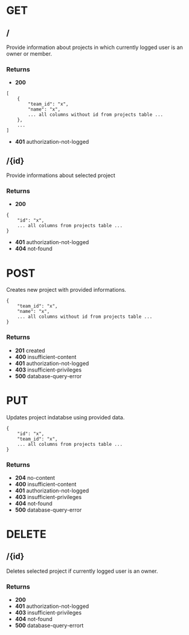 # GET

## /
Provide information about projects in which currently logged user is an owner or member.

### Returns
- **200**
```
[
    {
        "team_id": "x",
        "name": "x",
        ... all columns without id from projects table ...
    },
    ...
]
```
- **401** authorization-not-logged

## /{id}
Provide informations about selected project

### Returns
- **200**
```
{
    "id": "x",
    ... all columns from projects table ...
}
```
- **401** authorization-not-logged
- **404** not-found

# POST

Creates new project with provided informations.
```
{
    "team_id": "x",
    "name": "x",
    ... all columns without id from projects table ...
}
```

### Returns
- **201** created
- **400** insufficient-content
- **401** authorization-not-logged
- **403** insufficient-privileges
- **500** database-query-error

# PUT

Updates project indatabse using provided data.
```
{
    "id": "x",
    "team_id": "x",
    ... all columns from projects table ...
}
```

### Returns
- **204** no-content
- **400** insufficient-content
- **401** authorization-not-logged
- **403** insufficient-privileges
- **404** not-found
- **500** database-query-error

# DELETE

## /{id}
Deletes selected project if currently logged user is an owner.

### Returns
- **200**
- **401** authorization-not-logged
- **403** insufficient-privileges
- **404** not-found
- **500** database-query-errort
